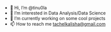 - 👋 Hi, I’m @tinu0la
- 👀 I’m interested in Data Analysis/Data Science
- 🌱 I’m currently working on some cool projects
- 📫 How to reach me tachelkalisha@gmail.com

<!---
tinu0la/tinu0la is a ✨ special ✨ repository because its `README.md` (this file) appears on your GitHub profile.
You can click the Preview link to take a look at your changes.
--->
